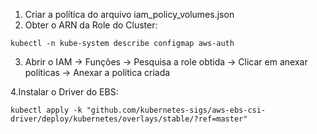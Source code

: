 1. Criar a política do arquivo iam_policy_volumes.json
2. Obter o ARN da Role do Cluster:

```kubectl -n kube-system describe configmap aws-auth```

3. Abrir o IAM -> Funções -> Pesquisa a role obtida -> Clicar em anexar políticas -> Anexar a política criada

4.Instalar o Driver do EBS:
```
kubectl apply -k "github.com/kubernetes-sigs/aws-ebs-csi-driver/deploy/kubernetes/overlays/stable/?ref=master"
```